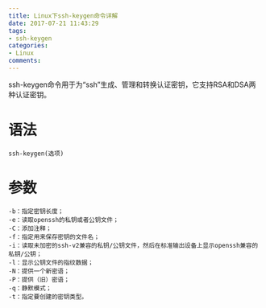 ```yaml
---
title: Linux下ssh-keygen命令详解
date: 2017-07-21 11:43:29
tags:
- ssh-keygen
categories:
- Linux
comments:
---
```


ssh-keygen命令用于为“ssh”生成、管理和转换认证密钥，它支持RSA和DSA两种认证密钥。

# 语法
```
ssh-keygen(选项)
```

# 参数
```
-b：指定密钥长度； 
-e：读取openssh的私钥或者公钥文件； 
-C：添加注释； 
-f：指定用来保存密钥的文件名； 
-i：读取未加密的ssh-v2兼容的私钥/公钥文件，然后在标准输出设备上显示openssh兼容的私钥/公钥； 
-l：显示公钥文件的指纹数据； 
-N：提供一个新密语； 
-P：提供（旧）密语； 
-q：静默模式； 
-t：指定要创建的密钥类型。
```
